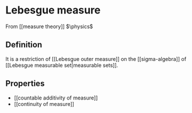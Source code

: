 # Lebesgue measure
From [[measure theory]]
$\physics$
## Definition
It is a restriction of [[Lebesgue outer measure]] on the [[sigma-algebra]] of [[Lebesgue measurable set|measurable sets]].

## Properties
- [[countable additivity of measure]]
- [[continuity of measure]]